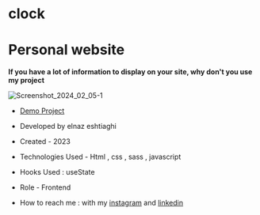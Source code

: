 # clock

# Personal website
**If you have a lot of information to display on your site, why don't you use my project**

![Screenshot_2024_02_05-1](https://github.com/elnaz-eshtiaghi/clock/assets/146030206/f8c9f52f-3c9a-4544-970d-a7f140993c4c)

- [Demo Project]( https://elnaz-eshtiaghi.github.io/clock/)

- Developed by elnaz eshtiaghi

- Created - 2023

- Technologies Used - Html , css , sass , javascript

- Hooks Used : useState 

- Role - Frontend

- How to reach me : with my [instagram](https://www.instagram.com/elnaz_eshtiaghi) and [linkedin](https://www.linkedin.com/in/elnaz-eshtiaghi-936832290/)
